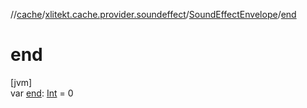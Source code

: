 //[cache](../../../index.md)/[xlitekt.cache.provider.soundeffect](../index.md)/[SoundEffectEnvelope](index.md)/[end](end.md)

# end

[jvm]\
var [end](end.md): [Int](https://kotlinlang.org/api/latest/jvm/stdlib/kotlin/-int/index.html) = 0
